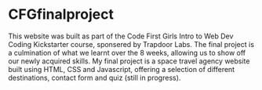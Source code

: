 # CFGfinalproject
This website was built as part of the Code First Girls Intro to Web Dev Coding Kickstarter course, sponsered by Trapdoor Labs. The final project is a culmination of what we learnt over the 8 weeks, allowing us to show off our newly acquired skills. My final project is a space travel agency website built using HTML, CSS and Javascript, offering a selection of different destinations, contact form and quiz (still in progress).
